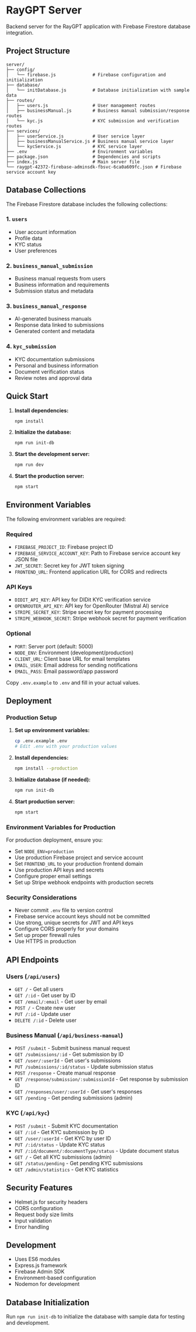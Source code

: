 # RayGPT Server

Backend server for the RayGPT application with Firebase Firestore database integration.

## Project Structure

```
server/
├── config/
│   └── firebase.js              # Firebase configuration and initialization
├── database/
│   └── initDatabase.js          # Database initialization with sample data
├── routes/
│   ├── users.js                 # User management routes
│   ├── businessManual.js        # Business manual submission/response routes
│   └── kyc.js                   # KYC submission and verification routes
├── services/
│   ├── userService.js           # User service layer
│   ├── businessManualService.js # Business manual service layer
│   └── kycService.js            # KYC service layer
├── .env                         # Environment variables
├── package.json                 # Dependencies and scripts
├── index.js                     # Main server file
└── raygpt-42372-firebase-adminsdk-fbsvc-6ca0a609fc.json # Firebase service account key
```

## Database Collections

The Firebase Firestore database includes the following collections:

### 1. `users`

- User account information
- Profile data
- KYC status
- User preferences

### 2. `business_manual_submission`

- Business manual requests from users
- Business information and requirements
- Submission status and metadata

### 3. `business_manual_response`

- AI-generated business manuals
- Response data linked to submissions
- Generated content and metadata

### 4. `kyc_submission`

- KYC documentation submissions
- Personal and business information
- Document verification status
- Review notes and approval data

## Quick Start

1. **Install dependencies:**

   ```bash
   npm install
   ```

2. **Initialize the database:**

   ```bash
   npm run init-db
   ```

3. **Start the development server:**

   ```bash
   npm run dev
   ```

4. **Start the production server:**
   ```bash
   npm start
   ```

## Environment Variables

The following environment variables are required:

### Required

- `FIREBASE_PROJECT_ID`: Firebase project ID
- `FIREBASE_SERVICE_ACCOUNT_KEY`: Path to Firebase service account key JSON file
- `JWT_SECRET`: Secret key for JWT token signing
- `FRONTEND_URL`: Frontend application URL for CORS and redirects

### API Keys

- `DIDIT_API_KEY`: API key for DIDit KYC verification service
- `OPENROUTER_API_KEY`: API key for OpenRouter (Mistral AI) service
- `STRIPE_SECRET_KEY`: Stripe secret key for payment processing
- `STRIPE_WEBHOOK_SECRET`: Stripe webhook secret for payment verification

### Optional

- `PORT`: Server port (default: 5000)
- `NODE_ENV`: Environment (development/production)
- `CLIENT_URL`: Client base URL for email templates
- `EMAIL_USER`: Email address for sending notifications
- `EMAIL_PASS`: Email password/app password

Copy `.env.example` to `.env` and fill in your actual values.

## Deployment

### Production Setup

1. **Set up environment variables:**

   ```bash
   cp .env.example .env
   # Edit .env with your production values
   ```

2. **Install dependencies:**

   ```bash
   npm install --production
   ```

3. **Initialize database (if needed):**

   ```bash
   npm run init-db
   ```

4. **Start production server:**
   ```bash
   npm start
   ```

### Environment Variables for Production

For production deployment, ensure you:

- Set `NODE_ENV=production`
- Use production Firebase project and service account
- Set `FRONTEND_URL` to your production frontend domain
- Use production API keys and secrets
- Configure proper email settings
- Set up Stripe webhook endpoints with production secrets

### Security Considerations

- Never commit `.env` file to version control
- Firebase service account keys should not be committed
- Use strong, unique secrets for JWT and API keys
- Configure CORS properly for your domains
- Set up proper firewall rules
- Use HTTPS in production

## API Endpoints

### Users (`/api/users`)

- `GET /` - Get all users
- `GET /:id` - Get user by ID
- `GET /email/:email` - Get user by email
- `POST /` - Create new user
- `PUT /:id` - Update user
- `DELETE /:id` - Delete user

### Business Manual (`/api/business-manual`)

- `POST /submit` - Submit business manual request
- `GET /submissions/:id` - Get submission by ID
- `GET /user/:userId` - Get user's submissions
- `PUT /submissions/:id/status` - Update submission status
- `POST /response` - Create manual response
- `GET /response/submission/:submissionId` - Get response by submission ID
- `GET /responses/user/:userId` - Get user's responses
- `GET /pending` - Get pending submissions (admin)

### KYC (`/api/kyc`)

- `POST /submit` - Submit KYC documentation
- `GET /:id` - Get KYC submission by ID
- `GET /user/:userId` - Get KYC by user ID
- `PUT /:id/status` - Update KYC status
- `PUT /:id/document/:documentType/status` - Update document status
- `GET /` - Get all KYC submissions (admin)
- `GET /status/pending` - Get pending KYC submissions
- `GET /admin/statistics` - Get KYC statistics

## Security Features

- Helmet.js for security headers
- CORS configuration
- Request body size limits
- Input validation
- Error handling

## Development

- Uses ES6 modules
- Express.js framework
- Firebase Admin SDK
- Environment-based configuration
- Nodemon for development

## Database Initialization

Run `npm run init-db` to initialize the database with sample data for testing and development.
